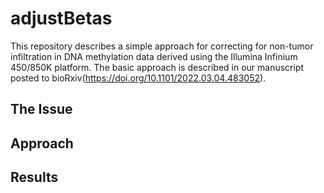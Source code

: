 # adjustBetas
This repository describes a simple approach for correcting for non-tumor infiltration in DNA methylation data derived using the Illumina Infinium 450/850K platform. The basic approach is described in our manuscript posted to bioRxiv(https://doi.org/10.1101/2022.03.04.483052).

## The Issue


## Approach


## Results


